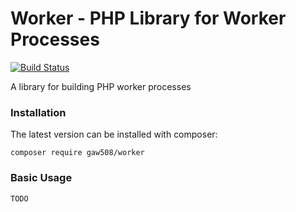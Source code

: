 Worker - PHP Library for Worker Processes
=========================================

[![Build Status](https://travis-ci.org/gaw508/worker.svg?branch=master)](https://travis-ci.org/gaw508/worker)

A library for building PHP worker processes

### Installation ###

The latest version can be installed with composer:

    composer require gaw508/worker

### Basic Usage ###

    TODO
